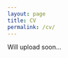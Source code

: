 ```yaml
---
layout: page
title: CV
permalink: /cv/
---
```


Will upload soon...
<!-- 
Download [PDF version](http://sunjiadai.xyz/pages/CV/Jiadai_SUN-CV.pdf).
The PDF should be embedded underneath -- uses Google Docs for embedding and works if the PDF is on dropbox. Works sporadically if PDF is elsewhere too. -->

<!-- {% include embedpdf.html source="http://sunjiadai.xyz/pages/CV/Jiadai_SUN-CV.pdf" width=100 height=800 %} -->
